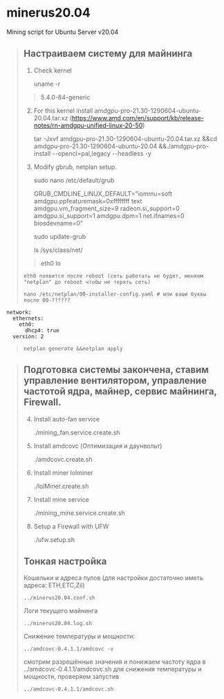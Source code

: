 # minerus20.04 #
Mining script for Ubuntu Server v20.04
>## Настраиваем систему для майнинга ##
> 1. Check kernel
> 
>     uname -r
>> 5.4.0-84-generic
> 2. For this kernel install amdgpu-pro-21.30-1290604-ubuntu-20.04.tar.xz (https://www.amd.com/en/support/kb/release-notes/rn-amdgpu-unified-linux-20-50)
> 
>     tar -Jxvf amdgpu-pro-21.30-1290604-ubuntu-20.04.tar.xz &&cd amdgpu-pro-21.30-1290604-ubuntu-20.04 &&./amdgpu-pro-install --opencl=pal,legacy --headless -y 
> 3. Modify gbrub, netplan setup.
> 
>     sudo nano /etc/default/grub
> 
>     GRUB_CMDLINE_LINUX_DEFAULT="iommu=soft amdgpu.ppfeaturemask=0xffffffff text amdgpu.vm_fragment_size=9 radeon.si_support=0 amdgpu.si_support=1 amdgpu.dpm=1 net.ifnames=0 biosdevname=0"
> 
>     sudo update-grub
> 
>     ls /sys/class/net/
>> eth0  lo  
> 
>     eth0 появится после reboot (сеть работать не будет, меняем "netplan" до reboot чтобы не терять сеть)
> 
>     nano /etc/netplan/00-installer-config.yaml # или ваши буквы после 00-??????
> 
	network:
	  ethernets:
	    eth0:
	      dhcp4: true
	  version: 2
>> 
>     netplan generate &&netplan apply

>##  Подготовка системы закончена, ставим управление вентилятором, управление частотой ядра, майнер, сервис майнинга, Firewall. ##
>4. Install auto-fan service
> 
>     ./mining_fan.service.create.sh 
>5. Install amdcovc (Оптимизация и даунвольт)
> 
>     ./amdcovc.create.sh 
>6. Install miner lolminer
> 
>     ./lolMiner.create.sh
>7. Install mine service
> 
>     ./mining_mine.service.create.sh
>8. Setup a Firewall with UFW
> 
>     ./ufw.setup.sh
>##  Тонкая настройка ##
> Кошельки и адреса пулов (для настройки достаточно иметь адреса: ETH,ETC,Zil)
> 
>     ../minerus20.04.conf.sh 
> Логи текущего майнинга
> 
>     ../minerus20.04.log.sh 
> Cнижение температуры и мощности:
> 
>     ../amdcovc-0.4.1.1/amdcovc -v 
> cмотрим разрешённые значения и понижаем частоту ядра в ../amdcovc-0.4.1.1/amdcovc.sh для снижения температуры и мощности, проверяем запустив 
> 
>     ../amdcovc-0.4.1.1/amdcovc.sh
>>